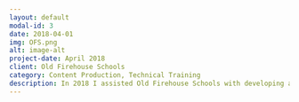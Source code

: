 ```yaml
---
layout: default
modal-id: 3
date: 2018-04-01
img: OFS.png
alt: image-alt
project-date: April 2018
client: Old Firehouse Schools
category: Content Production, Technical Training
description: In 2018 I assisted Old Firehouse Schools with developing a podcast for their preschool families. In addition to initially editing, mixing, and assisting them with meeting iTunes requirements for listing their <a href="https://soundcloud.com/dorothy-stewart-606943480/darcy-campbell-creativity">Soundcloud-hosted podcast</a>, I created a <a href="/PodcastTutorial/">work aid/tutorial</a> to assist non-technical preschool teachers with editing and mixing their own podcasts in Audacity.
---
```

